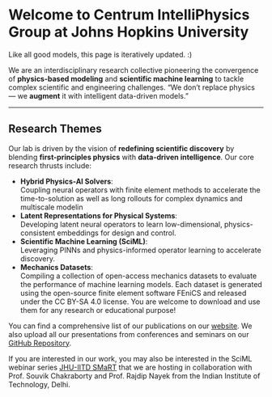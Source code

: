 # Welcome to Centrum IntelliPhysics Group at Johns Hopkins University
 Like all good models, this page is iteratively updated. :)

We are an interdisciplinary research collective pioneering the convergence of **physics-based modeling** and **scientific machine learning** to tackle complex scientific and engineering challenges. “We don’t replace physics — we **augment** it with intelligent data-driven models.”

---

## Research Themes

Our lab is driven by the vision of **redefining scientific discovery** by blending **first-principles physics** with **data-driven intelligence**. Our core research thrusts include:
- **Hybrid Physics-AI Solvers**:  
  Coupling neural operators with finite element methods to accelerate the time-to-solution as well as long rollouts for complex dynamics and multiscale modelin
- **Latent Representations for Physical Systems**:  
  Developing latent neural operators to learn low-dimensional, physics-consistent embeddings for design and control.
- **Scientific Machine Learning (SciML)**:  
  Leveraging PINNs and physics-informed operator learning to accelerate discovery.
- **Mechanics Datasets**:  
  Compiling a collection of open-access mechanics datasets to evaluate the performance of machine learning models. Each dataset is generated using the open-source finite element software FEniCS and released under the CC BY-SA 4.0 license. You are welcome to download and use them for any research or educational purpose!

You can find a comprehensive list of our publications on our [website](https://sites.google.com/view/centrum-intelliphysics/publications?authuser=1). We also upload all our presentations from conferences and seminars on our [GitHub Repository](https://github.com/Centrum-IntelliPhysics/Presentation-Slides).

If you are interested in our work, you may also be interested in the SciML webinar series [JHU-IITD SMaRT](https://github.com/JHU-IITD-SMaRT) that we are hosting in collaboration with Prof. Souvik Chakraborty and Prof. Rajdip Nayek from the Indian Institute of Technology, Delhi.
